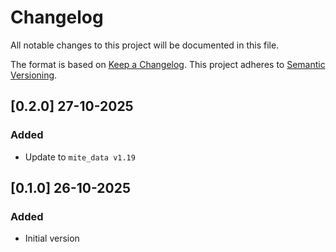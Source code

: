 # Changelog

All notable changes to this project will be documented in this file.

The format is based on [Keep a Changelog](https://keepachangelog.com/en/1.0.0/).
This project adheres to [Semantic Versioning](https://semver.org/spec/v2.0.0.html).

## [0.2.0] 27-10-2025

### Added

- Update to `mite_data v1.19`

## [0.1.0] 26-10-2025

### Added

- Initial version

